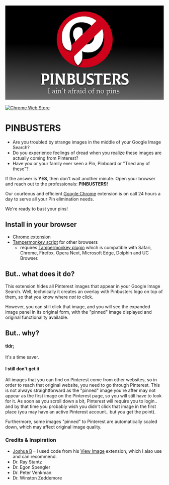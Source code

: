 ![Icon](img/hero-image.png)

[![Chrome Web Store](https://img.shields.io/chrome-web-store/v/kakcofganmlibjmagofeimjhailodnodgs.svg)](https://chrome.google.com/webstore/detail/pinbusters/kakcofganmlibjmagofeimjhailodnod)

# PINBUSTERS
- Are you troubled by strange images in the middle of your Google Image Search?
- Do you experience feelings of dread when you realize these images are actually coming from Pinterest?
- Have you or your family ever seen a Pin, Pinboard or "Tried any of these"?

If the answer is **YES**, then don't wait another minute. Open your browser and reach out to the professionals: **PINBUSTERS!**

Our courteous and efficient [Google Chrome](https://chrome.google.com/webstore/detail/pinbusters/kakcofganmlibjmagofeimjhailodnod) extension is on call 24 hours a day to serve all your Pin elimination needs.

We're ready to bust your pins!

## Install in your browser
- [Chrome extension](https://chrome.google.com/webstore/detail/pinbusters/kakcofganmlibjmagofeimjhailodnod)
- [Tampermonkey script](https://greasyfork.org/en/scripts/39154-pinbusters) for other browsers
    - requires [Tampermonkey plugin](http://tampermonkey.net) which is compatible with Safari, Chrome, Firefox, Opera Next, Microsoft Edge, Dolphin and UC Browser.

## But.. what does it do?

This extension hides all Pinterest images that appear in your Google Image Search. Well, technically it creates an overlay with Pinbusters logo on top of them, so that you know where *not to* click. 

However, you can still click that image, and you will see the expanded image panel in its original form, with the "pinned" image displayed and original functionality available.

## But.. why?

#### tldr;

It's a time saver.

#### I still don't get it

All images that you can find on Pinterest come from other websites, so in order to reach that original website, you need to go through Pinterest. This is not always straightforward as the "pinned" image you're after may not appear as the first image on the Pinterest page, so you will still have to look for it. As soon as you scroll down a bit, Pinterest will require you to login.. and by that time you probably wish you didn't click that image in the first place (you may have an active Pinterest account.. but you get the point).

Furthermore, some images "pinned" to Pinterest are automatically scaled down, which may affect original image quality.

### Credits & Inspiration
- [Joshua B](https://github.com/bijij/) – I used code from his [View Image](https://github.com/bijij/ViewImage/) extension, which I also use and can recommend.
- Dr. Ray Stantz
- Dr. Egon Spengler
- Dr. Peter Venkman
- Dr. Winston Zeddemore
